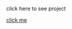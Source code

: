 click here to see project

<a href="https://shivammourya.github.io/React-quotes-generator/">click me</a>
